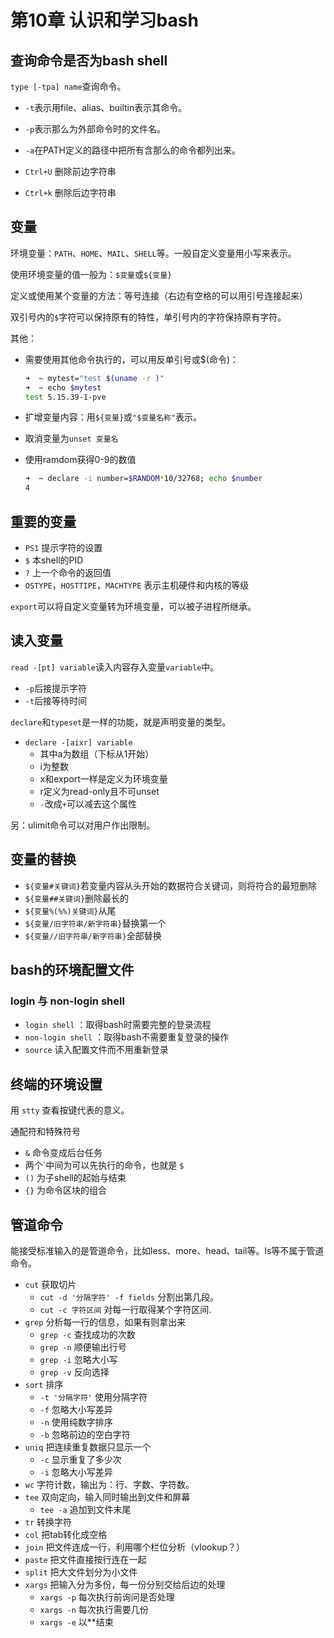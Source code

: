 # 第10章 认识和学习bash

## 查询命令是否为bash shell

`type [-tpa] name`查询命令。

- `-t`表示用file、alias、builtin表示其命令。
- `-p`表示那么为外部命令时的文件名。
- `-a`在PATH定义的路径中把所有含那么的命令都列出来。

- `Ctrl+U` 删除前边字符串
- `Ctrl+k` 删除后边字符串

## 变量

环境变量：`PATH`、`HOME`、`MAIL`、`SHELL`等。一般自定义变量用小写来表示。

使用环境变量的值一般为：`$变量`或`${变量}`

定义或使用某个变量的方法：等号连接（右边有空格的可以用引号连接起来）

双引号内的`$`字符可以保持原有的特性，单引号内的字符保持原有字符。

其他：

- 需要使用其他命令执行的，可以用反单引号或$(命令)：
  
  ```bash
  ➜  ~ mytest="test $(uname -r )"
  ➜  ~ echo $mytest
  test 5.15.39-1-pve
  ```

- 扩增变量内容：用`${变量}`或`"$变量名称"`表示。
- 取消变量为`unset 变量名`
- 使用ramdom获得0-9的数值
  
  ```bash
  ➜  ~ declare -i number=$RANDOM*10/32768; echo $number
  4
  ```

## 重要的变量

- `PS1` 提示字符的设置
- `$` 本shell的PID
- `?` 上一个命令的返回值
- `OSTYPE`，`HOSTTIPE`，`MACHTYPE` 表示主机硬件和内核的等级

`export`可以将自定义变量转为环境变量，可以被子进程所继承。

## 读入变量

`read -[pt] variable`读入内容存入变量`variable`中。

- `-p`后接提示字符
- `-t`后接等待时间

`declare`和`typeset`是一样的功能，就是声明变量的类型。

- `declare -[aixr] variable`
  - 其中a为数组（下标从1开始）
  - i为整数
  - x和export一样是定义为环境变量
  - r定义为read-only且不可unset
  - `-`改成`+`可以减去这个属性

另：ulimit命令可以对用户作出限制。

## 变量的替换

- `${变量#关键词}`若变量内容从头开始的数据符合关键词，则将符合的最短删除
- `${变量##关键词}`删除最长的
- `${变量%(%%)关键词}`从尾
- `${变量/旧字符串/新字符串}`替换第一个
- `${变量//旧字符串/新字符串}`全部替换

## bash的环境配置文件

### login 与 non-login shell

- `login shell` ：取得bash时需要完整的登录流程
- `non-login shell` ：取得bash不需要重复登录的操作
- `source` 读入配置文件而不用重新登录

## 终端的环境设置

用 `stty` 查看按键代表的意义。

通配符和特殊符号

- `&` 命令变成后台任务
- 两个\`中间为可以先执行的命令，也就是 `$`
- `()` 为子shell的起始与结束
- `{}` 为命令区块的组合

## 管道命令

能接受标准输入的是管道命令，比如less、more、head、tail等。ls等不属于管道命令。

- `cut` 获取切片
  - `cut -d '分隔字符' -f fields` 分割出第几段。
  - `cut -c 字符区间` 对每一行取得某个字符区间.
- `grep` 分析每一行的信息，如果有则拿出来
  - `grep -c` 查找成功的次数
  - `grep -n` 顺便输出行号
  - `grep -i` 忽略大小写
  - `grep -v` 反向选择
- `sort` 排序
  - `-t '分隔字符'` 使用分隔字符
  - `-f` 忽略大小写差异
  - `-n` 使用纯数字排序
  - `-b` 忽略前边的空白字符
- `uniq` 把连续重复数据只显示一个
  - `-c` 显示重复了多少次
  - `-i` 忽略大小写差异
- `wc` 字符计数，输出为：行、字数、字符数。
- `tee` 双向定向，输入同时输出到文件和屏幕
  - `tee -a` 追加到文件末尾
- `tr` 转换字符
- `col` 把tab转化成空格
- `join` 把文件连成一行，利用哪个栏位分析（vlookup？）
- `paste` 把文件直接按行连在一起
- `split` 把大文件划分为小文件
- `xargs` 把输入分为多份，每一份分别交给后边的处理
  - `xargs -p` 每次执行前询问是否处理
  - `xargs -n` 每次执行需要几份
  - `xargs -e` 以**结束
